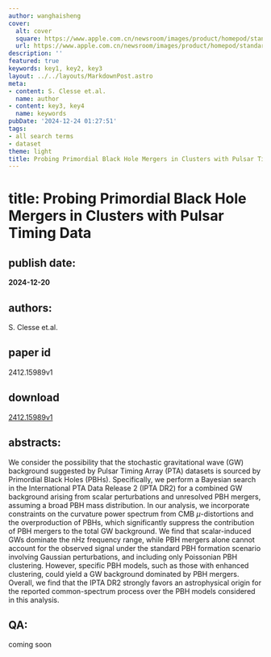 ```yaml
---
author: wanghaisheng
cover:
  alt: cover
  square: https://www.apple.com.cn/newsroom/images/product/homepod/standard/Apple-HomePod-hero-230118_big.jpg.large_2x.jpg
  url: https://www.apple.com.cn/newsroom/images/product/homepod/standard/Apple-HomePod-hero-230118_big.jpg.large_2x.jpg
description: ''
featured: true
keywords: key1, key2, key3
layout: ../../layouts/MarkdownPost.astro
meta:
- content: S. Clesse et.al.
  name: author
- content: key3, key4
  name: keywords
pubDate: '2024-12-24 01:27:51'
tags:
- all search terms
- dataset
theme: light
title: Probing Primordial Black Hole Mergers in Clusters with Pulsar Timing Data
---
```


# title: Probing Primordial Black Hole Mergers in Clusters with Pulsar Timing Data 
## publish date: 
**2024-12-20** 
## authors: 
  S. Clesse et.al. 
## paper id
2412.15989v1
## download
[2412.15989v1](http://arxiv.org/abs/2412.15989v1)
## abstracts:
We consider the possibility that the stochastic gravitational wave (GW) background suggested by Pulsar Timing Array (PTA) datasets is sourced by Primordial Black Holes (PBHs). Specifically, we perform a Bayesian search in the International PTA Data Release 2 (IPTA DR2) for a combined GW background arising from scalar perturbations and unresolved PBH mergers, assuming a broad PBH mass distribution. In our analysis, we incorporate constraints on the curvature power spectrum from CMB $\mu$-distortions and the overproduction of PBHs, which significantly suppress the contribution of PBH mergers to the total GW background. We find that scalar-induced GWs dominate the nHz frequency range, while PBH mergers alone cannot account for the observed signal under the standard PBH formation scenario involving Gaussian perturbations, and including only Poissonian PBH clustering. However, specific PBH models, such as those with enhanced clustering, could yield a GW background dominated by PBH mergers. Overall, we find that the IPTA DR2 strongly favors an astrophysical origin for the reported common-spectrum process over the PBH models considered in this analysis.
## QA:
coming soon
